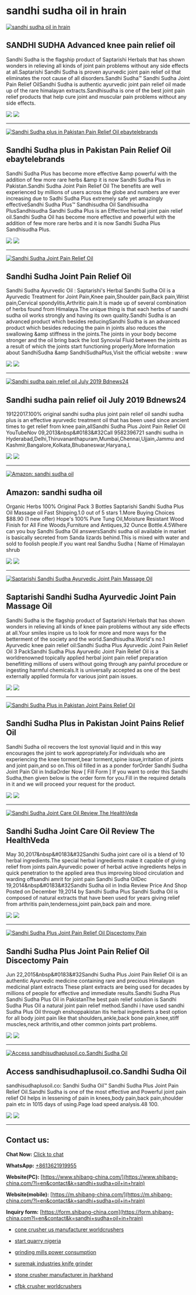 # sandhi sudha oil in hrain

<a href="https://swt.shibang-china.com/?l=en&img&k=sandhi+sudha+oil+in+hrain" target="_blank">![sandhi sudha oil in hrain](http://static.shibang-china.com/all-800x300/894.jpg)</a>

## SANDHI SUDHA Advanced knee pain relief oil
Sandhi Sudha is the flagship product of Saptarishi Herbals that has shown wonders in relieving all kinds of joint pain problems without any side effects at all.Saptarishi Sandhi Sudha is proven ayurvedic joint pain relief oil that eliminates the root cause of all disorders.Sandhi Sudha™ Sandhi Sudha Joint Pain Relief OilSandhi Sudha is authentic ayurvedic joint pain relief oil made up of the rare himalayan extracts.Sandhisudha is one of the best joint pain relief products that help cure joint and muscular pain problems without any side effects.


<a href="https://whatsapp.shibangsoft.com/WhatsApp.php" target="_blank" title="WhatsApp">![](http://static.shibang-china.com/icon/whatsapp.png)</a> <a href="https://swt.shibang-china.com/?l=en&icon&k=sandhi+sudha+oil+in+hrain" target="_blank">![](http://static.shibang-china.com/icon/chat-en.png)</a>

---

<a href="https://swt.shibang-china.com/?l=en&img&k=sandhi+sudha+oil+in+hrain" target="_blank">![Sandhi Sudha plus in Pakistan Pain Relief Oil ebaytelebrands](http://static.shibang-china.com/all-800x300/67.jpg)</a>

## Sandhi Sudha plus in Pakistan Pain Relief Oil ebaytelebrands
Sandhi Sudha Plus has become more effective &amp powerful with the addition of few more rare herbs &amp it is now Sandhi Sudha Plus in Pakistan.Sandhi Sudha Joint Pain Relief Oil The benefits are well experienced by millions of users across the globe and numbers are ever increasing due to Sadhi Sudha Plus extremely safe yet amazingly effectiveSandhi Sudha Plus™ Sandhisudha Oil Sandhisudha PlusSandhisudha Sandhi Sudha Plus is an Effective herbal joint pain relief oil.Sandhi Sudha Oil has become more effective and powerful with the addition of few more rare herbs and it is now Sandhi Sudha Plus Sandhisudha Plus.


<a href="https://whatsapp.shibangsoft.com/WhatsApp.php" target="_blank" title="WhatsApp">![](http://static.shibang-china.com/icon/whatsapp.png)</a> <a href="https://swt.shibang-china.com/?l=en&icon&k=sandhi+sudha+oil+in+hrain" target="_blank">![](http://static.shibang-china.com/icon/chat-en.png)</a>

---

<a href="https://swt.shibang-china.com/?l=en&img&k=sandhi+sudha+oil+in+hrain" target="_blank">![Sandhi Sudha Joint Pain Relief Oil](http://static.shibang-china.com/all-800x300/292.jpg)</a>

## Sandhi Sudha Joint Pain Relief Oil
Sandhi Sudha Ayurvedic Oil : Saptarishi's Herbal Sandhi Sudha Oil is a Ayurvedic Treatment for Joint Pain,Knee pain,Shoulder pain,Back pain,Wrist pain,Cervical spondylitis,Arthritic pain.It is made up of several combination of herbs found from Himalaya.The unique thing is that each herbs of sandhi sudha oil works strongly and having its own quality.Sandhi Sudha is an advanced product which besides reducingSandhi Sudha is an advanced product which besides reducing the pain in joints also reduces the swallowing &amp stiffness in the joints.The joints in your body become stronger and the oil bring back the lost Synovial Fluid between the joints as a result of which the joints start functioning properly.More Information about SandhiSudha &amp SandhiSudhaPlus,Visit the official website : www


<a href="https://whatsapp.shibangsoft.com/WhatsApp.php" target="_blank" title="WhatsApp">![](http://static.shibang-china.com/icon/whatsapp.png)</a> <a href="https://swt.shibang-china.com/?l=en&icon&k=sandhi+sudha+oil+in+hrain" target="_blank">![](http://static.shibang-china.com/icon/chat-en.png)</a>

---

<a href="https://swt.shibang-china.com/?l=en&img&k=sandhi+sudha+oil+in+hrain" target="_blank">![Sandhi sudha pain relief oil July 2019 Bdnews24](http://static.shibang-china.com/all-800x300/1254.jpg)</a>

## Sandhi sudha pain relief oil July 2019 Bdnews24
19122017.100% original sandhi sudha plus joint pain relief oil sandhi sudha plus is an effective ayurvedic treatment oil that has been used since ancient times to get relief from knee pain,allSandhi Sudha Plus Joint Pain Relief Oil YouTubeNov 09,2013&nbsp&#0183&#32Call 9582396721 sandhi sudha in Hyderabad,Delhi,Thiruvananthapuram,Mumbai,Chennai,Ujjain,Jammu and Kashmir,Bangalore,Kolkata,Bhubaneswar,Haryana,L


<a href="https://whatsapp.shibangsoft.com/WhatsApp.php" target="_blank" title="WhatsApp">![](http://static.shibang-china.com/icon/whatsapp.png)</a> <a href="https://swt.shibang-china.com/?l=en&icon&k=sandhi+sudha+oil+in+hrain" target="_blank">![](http://static.shibang-china.com/icon/chat-en.png)</a>

---

<a href="https://swt.shibang-china.com/?l=en&img&k=sandhi+sudha+oil+in+hrain" target="_blank">![Amazon: sandhi sudha oil](http://static.shibang-china.com/all-800x300/811.jpg)</a>

## Amazon: sandhi sudha oil
Organic Herbs 100% Original Pack 3 Bottles Saptarishi Sandhi Sudha Plus Oil Massage oil Fast Shipping.1.0 out of 5 stars 1.More Buying Choices $88.90 (1 new offer) Hope's 100% Pure Tung Oil,Moisture Resistant Wood Finish for All Fine Woods,Furniture and Antiques,32 Ounce Bottle.4.5Where can you buy Sandhi Sudha Oil answersSandhi sudha oil available in market is basically secreted from Sanda lizards behind.This is mixed with water and sold to foolish people.If you want real Sandhu Sudha ( Name of Himalayan shrub


<a href="https://whatsapp.shibangsoft.com/WhatsApp.php" target="_blank" title="WhatsApp">![](http://static.shibang-china.com/icon/whatsapp.png)</a> <a href="https://swt.shibang-china.com/?l=en&icon&k=sandhi+sudha+oil+in+hrain" target="_blank">![](http://static.shibang-china.com/icon/chat-en.png)</a>

---

<a href="https://swt.shibang-china.com/?l=en&img&k=sandhi+sudha+oil+in+hrain" target="_blank">![Saptarishi Sandhi Sudha Ayurvedic Joint Pain Massage Oil](http://static.shibang-china.com/all-800x300/1255.jpg)</a>

## Saptarishi Sandhi Sudha Ayurvedic Joint Pain Massage Oil
Sandhi Sudha is the flagship product of Saptarishi Herbals that has shown wonders in relieving all kinds of knee pain problems without any side effects at all.Your smiles inspire us to look for more and more ways for the betterment of the society and the world.Sandhisudha.World's no.1 Ayurvedic knee pain relief oil:Sandhi Sudha Plus Ayurvedic Joint Pain Relief Oil 3 PackSandhi Sudha Plus Ayurvedic Joint Pain Relief Oil is a worldrenowned topically applied herbal joint pain relief preparation benefitting millions of users without going through any painful procedure or ingesting harmful chemicals.It is universally accepted as one of the best externally applied formula for various joint pain issues.


<a href="https://whatsapp.shibangsoft.com/WhatsApp.php" target="_blank" title="WhatsApp">![](http://static.shibang-china.com/icon/whatsapp.png)</a> <a href="https://swt.shibang-china.com/?l=en&icon&k=sandhi+sudha+oil+in+hrain" target="_blank">![](http://static.shibang-china.com/icon/chat-en.png)</a>

---

<a href="https://swt.shibang-china.com/?l=en&img&k=sandhi+sudha+oil+in+hrain" target="_blank">![Sandhi Sudha Plus in Pakistan Joint Pains Relief Oil](http://static.shibang-china.com/all-800x300/261.jpg)</a>

## Sandhi Sudha Plus in Pakistan Joint Pains Relief Oil
Sandhi Sudha oil recovers the lost synovial liquid and in this way encourages the joint to work appropriately.For individuals who are experiencing the knee torment,bear torment,spine issue,irritation of joints and joint pain,and so on.This oil filled in as a ponder forOrder Sandhi Sudha Joint Pain Oil in IndiaOrder Now [ Fill Form ] If you want to order this Sandhi Sudha,then given below is the order form for you.Fill in the required details in it and we will proceed your request for the product.


<a href="https://whatsapp.shibangsoft.com/WhatsApp.php" target="_blank" title="WhatsApp">![](http://static.shibang-china.com/icon/whatsapp.png)</a> <a href="https://swt.shibang-china.com/?l=en&icon&k=sandhi+sudha+oil+in+hrain" target="_blank">![](http://static.shibang-china.com/icon/chat-en.png)</a>

---

<a href="https://swt.shibang-china.com/?l=en&img&k=sandhi+sudha+oil+in+hrain" target="_blank">![Sandhi Sudha Joint Care Oil Review The HealthVeda](http://static.shibang-china.com/all-800x300/697.jpg)</a>

## Sandhi Sudha Joint Care Oil Review The HealthVeda
May 30,2017&nbsp&#0183&#32Sandhi Sudha joint care oil is a blend of 10 herbal ingredients.The special herbal ingredients make it capable of giving relief from joints pain.Ayurvedic power of herbal active ingredients helps in quick penetration to the applied area thus improving blood circulation and warding offsandhi amrit for joint pain Sandhi Sudha OilDec 19,2014&nbsp&#0183&#32Sandhi Sudha oil in India Review Price And Shop Posted on December 19,2014 by Sandhi Sudha Plus Sandhi Sudha Oil is composed of natural extracts that have been used for years giving relief from arthritis pain,tenderness,joint pain,back pain and more.


<a href="https://whatsapp.shibangsoft.com/WhatsApp.php" target="_blank" title="WhatsApp">![](http://static.shibang-china.com/icon/whatsapp.png)</a> <a href="https://swt.shibang-china.com/?l=en&icon&k=sandhi+sudha+oil+in+hrain" target="_blank">![](http://static.shibang-china.com/icon/chat-en.png)</a>

---

<a href="https://swt.shibang-china.com/?l=en&img&k=sandhi+sudha+oil+in+hrain" target="_blank">![Sandhi Sudha Plus Joint Pain Relief Oil Discectomy Pain](http://static.shibang-china.com/all-800x300/1000.jpg)</a>

## Sandhi Sudha Plus Joint Pain Relief Oil Discectomy Pain
Jun 22,2015&nbsp&#0183&#32Sandhi Sudha Plus Joint Pain Relief Oil is an authentic Ayurvedic medicine containing rare and precious Himalayan medicinal plant extracts These plant extracts are being used for decades by millions of people for effective and immediate results.Sandhi Sudha Plus Sandhi Sudha Plus Oil in PakistanThe best pain relief solution is Sandhi Sudha Plus Oil a natural joint pain relief method.Sandhi i have used sandhi Sudha Plus Oil through enshoppakistan itis herbal ingredients a best option for all body joint pain like that shoulders,ankle,back bone pain,knee,stiff muscles,neck arthritis,and other common joints part problems.


<a href="https://whatsapp.shibangsoft.com/WhatsApp.php" target="_blank" title="WhatsApp">![](http://static.shibang-china.com/icon/whatsapp.png)</a> <a href="https://swt.shibang-china.com/?l=en&icon&k=sandhi+sudha+oil+in+hrain" target="_blank">![](http://static.shibang-china.com/icon/chat-en.png)</a>

---

<a href="https://swt.shibang-china.com/?l=en&img&k=sandhi+sudha+oil+in+hrain" target="_blank">![Access sandhisudhaplusoil.co.Sandhi Sudha Oil](http://static.shibang-china.com/all-800x300/548.jpg)</a>

## Access sandhisudhaplusoil.co.Sandhi Sudha Oil
sandhisudhaplusoil.co: Sandhi Sudha Oil™ Sandhi Sudha Plus Joint Pain Relief Oil.Sandhi Sudha is one of the most effective and Powerful joint pain relief Oil helps in lessening of pain in knees,body pain,back pain,shoulder pain etc in 1015 days of using.Page load speed analysis.48 100.

<a href="https://whatsapp.shibangsoft.com/WhatsApp.php" target="_blank" title="WhatsApp">![](http://static.shibang-china.com/icon/whatsapp.png)</a> <a href="https://swt.shibang-china.com/?l=en&icon&k=sandhi+sudha+oil+in+hrain" target="_blank">![](http://static.shibang-china.com/icon/chat-en.png)</a>

---
## Contact us:

**Chat Now:** [Click to chat](https://swt.shibang-china.com?l=en&contact&k=sandhi+sudha+oil+in+hrain)

**WhatsApp:**  [+8613621919955](https://whatsapp.shibangsoft.com/WhatsApp.php)

**Website(PC):** [https://www.shibang-china.com/](https://www.shibang-china.com/?l=en&contact&k=sandhi+sudha+oil+in+hrain)

**Website(mobile):** [https://m.shibang-china.com/](https://m.shibang-china.com/?l=en&contact&k=sandhi+sudha+oil+in+hrain)

**Inquiry form:** [https://form.shibang-china.com](https://form.shibang-china.com?l=en&contact&k=sandhi+sudha+oil+in+hrain)

* [cone crusher us manufacturer worldcrushers](../117/cone%20crusher%20us%20manufacturer%20worldcrushers.md)

* [start quarry nigeria](../113/start%20quarry%20nigeria.md)

* [grinding mills power consumption](../123/grinding%20mills%20power%20consumption.md)

* [suremak industries knife grinder](../120/suremak%20industries%20knife%20grinder.md)

* [stone crusher manufacturer in jharkhand](../112/stone%20crusher%20manufacturer%20in%20jharkhand.md)

* [cfbk crusher worldcrushers](../118/cfbk%20crusher%20worldcrushers.md)